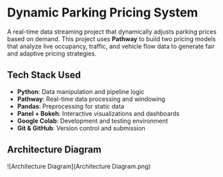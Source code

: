 #  Dynamic Parking Pricing System

A real-time data streaming project that dynamically adjusts parking prices based on demand. This project uses **Pathway** to build two pricing models that analyze live occupancy, traffic, and vehicle flow data to generate fair and adaptive pricing strategies.

##  Tech Stack Used

- **Python**: Data manipulation and pipeline logic
- **Pathway**: Real-time data processing and windowing
- **Pandas**: Preprocessing for static data
- **Panel + Bokeh**: Interactive visualizations and dashboards
- **Google Colab**: Development and testing environment
- **Git & GitHub**: Version control and submission

## Architecture Diagram

![Architecture Diagram](Architecture Diagram.png)
